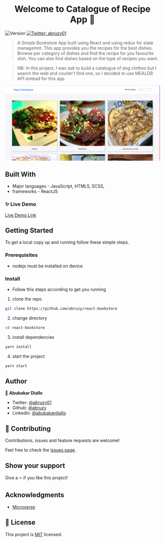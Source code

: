 <h1 align="center">Welcome to Catalogue of Recipe App 👋</h1>
<p>
  <img alt="Version" src="https://img.shields.io/badge/version-0.1.0-blue.svg?cacheSeconds=2592000" />
  <a href="https://twitter.com/abruzy01" target="_blank">
    <img alt="Twitter: abruzy01" src="https://img.shields.io/twitter/follow/abruzy01.svg?style=social" />
  </a>
</p>

> A Simple Bookstore App built using React and using redux for state managemnt. This app provides you the recipes for the best dishes. Browse per category of dishes and find the recipe for you favourite dish. You can also find dishes based on the type of recipes you want.

> NB: In this project, I was ask to build a catalogue of dog clothes but I search the web and couldn't find one, so I decided to use MEALDB API isntead for this app

![Dog Catalogue](./recipitia.png)

## Built With

- Major languages - JavaScript, HTML5, SCSS,
- frameworks - ReactJS

### ✨ Live Demo

[Live Demo Link](https://recipitia-app.herokuapp.com/)

## Getting Started

To get a local copy up and running follow these simple steps.

### Prerequisites

- nodejs must be installed on device

### Install

- Follow this steps according to get you running

1. clone the repo

```sh
git clone https://github.com/abruzy/react-bookstore
```
2. change directory 
```sh
cd react-bookstore
```

3. install dependencies

```sh
yarn install
```

4. start the project

```sh
yarn start
```

## Author

👤 **Abubakar Diallo**

* Twitter: [@abruzy01](https://twitter.com/abruzy01)
* Github: [@abruzy](https://github.com/abruzy)
* LinkedIn: [@abubakardiallo](https://linkedin.com/in/abubakardiallo)

## 🤝 Contributing

Contributions, issues and feature requests are welcome!

Feel free to check the [issues page](https://github.com/abruzy/react-bookstore/issues).

## Show your support

Give a ⭐️ if you like this project!

## Acknowledgments

- [Microverse](https://www.microverse.org/)

## 📝 License

This project is [MIT](lic.url) licensed.